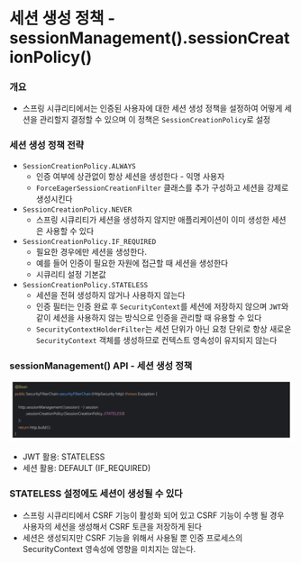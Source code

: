 # 세션 생성 정책 - sessionManagement().sessionCreationPolicy()

### 개요

- 스프링 시큐리티에서는 인증된 사용자에 대한 세션 생성 정책을 설정하여 어떻게 세션을 관리할지 결정할 수 있으며 
  이 정책은 `SessionCreationPolicy`로 설정

### 세션 생성 정책 전략

- `SessionCreationPolicy.ALWAYS`
  - 인증 여부에 상관없이 항상 세션을 생성한다 - 익명 사용자 
  - `ForceEagerSessionCreationFilter` 클래스를 추가 구성하고 세션을 강제로 생성시킨다
- `SessionCreationPolicy.NEVER`
  - 스프링 시큐리티가 세션을 생성하지 않지만 애플리케이션이 이미 생성한 세션은 사용할 수 있다
- `SessionCreationPolicy.IF_REQUIRED`
  - 필요한 경우에만 세션을 생성한다.
  - 예를 들어 인증이 필요한 자원에 접근할 때 세션을 생성한다
  - 시큐리티 설정 기본값 
- `SessionCreationPolicy.STATELESS`
  - 세션을 전혀 생성하지 않거나 사용하지 않는다
  - 인증 필터는 인증 완료 후 `SecurityContext`를 세션에 저장하지 않으며 `JWT`와 같이 세션을 
    사용하지 않는 방식으로 인증을 관리할 때 유용할 수 있다
  - `SecurityContextHolderFilter`는 세션 단위가 아닌 요청 단위로 항상 새로운 `SecurityContext` 
    객체를 생성하므로 컨텍스트 영속성이 유지되지 않는다

### sessionManagement() API - 세션 생성 정책

![12.png](Image%2F12.png)
- JWT 활용: STATELESS
- 세션 활용: DEFAULT (IF_REQUIRED)

### STATELESS 설정에도 세션이 생성될 수 있다

- 스프링 시큐리티에서 CSRF 기능이 활성화 되어 있고 CSRF 기능이 수행 될 경우 사용자의 
  세션을 생성해서 CSRF 토큰을 저장하게 된다
- 세션은 생성되지만 CSRF 기능을 위해서 사용될 뿐 인증 프로세스의 SecurityContext 영속성에 영향을 미치지는 않는다. 
